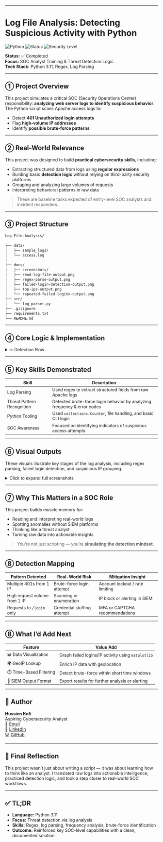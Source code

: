 

---

# Log File Analysis: Detecting Suspicious Activity with Python
![Python](https://img.shields.io/badge/Python-3.11-blue?logo=python&logoColor=white)
![Status](https://img.shields.io/badge/status-Completed-brightgreen)
![Security Level](https://img.shields.io/badge/focus-SOC%20Analyst%20Training-orange)

**Status:** ✅ Completed  
**Focus:** SOC Analyst Training & Threat Detection Logic  
**Tech Stack:** Python 3.11, Regex, Log Parsing

---

## ➀ Project Overview

This project simulates a critical SOC (Security Operations Center) responsibility: **analyzing web server logs to identify suspicious behavior**. The Python script scans Apache access logs to:

- Detect **401 Unauthorized login attempts**
- Flag **high-volume IP addresses**
- Identify **possible brute-force patterns**

---

## ➁ Real-World Relevance

This project was designed to build **practical cybersecurity skills**, including:

- Extracting structured data from logs using **regular expressions**
- Building basic **detection logic** without relying on third-party security platforms
- Grouping and analyzing large volumes of requests
- Interpreting behavioral patterns in raw data

> These are baseline tasks expected of entry-level SOC analysts and incident responders.

---

## ➂ Project Structure


 ```
Log-File-Analysis/

├── data/  
│   ├── sample_logs/
│   └── access.log 
│   
├── docs/
|   ├── screenshots/
│   ├── read-log-file-output.png
│   ├── regex-parse-output.png
│   ├── failed-login-detection-output.png
│   ├── top-ips-output.png
│   └── repeated-failed-logins-output.png
├── src/
│   └── log_parser.py
├── .gitignore
├── requirements.txt
└── README.md
```

---

## ➃ Core Logic & Implementation

<details>
<summary>⇨ Detection Flow</summary>

1. **Read** each log entry from Apache access logs  
2. **Parse** lines using regex to extract IPs, timestamps, status codes  
3. **Detect** failed login attempts (HTTP 401 responses)  
4. **Count** total requests per IP address  
5. **Identify** top IPs by request volume  
6. **Group** failed logins by IP  
7. **Flag** IPs with multiple failures (e.g., 2+ 401s)  
8. **Output** summaries in terminal for quick analysis

</details>

---

## ➄ Key Skills Demonstrated

| Skill                        | Description |
|-----------------------------|-------------|
| Log Parsing                 | Used regex to extract structured fields from raw Apache logs |
| Threat Pattern Recognition | Detected brute-force login behavior by analyzing frequency & error codes |
| Python Tooling              | Used `collections.Counter`, file handling, and basic CLI logic |
| SOC Awareness               | Focused on identifying indicators of suspicious access attempts |

---
## ➅ Visual Outputs

These visuals illustrate key stages of the log analysis, including regex parsing, failed login detection, and suspicious IP grouping.

<details>
<summary>Click to expand full screenshots</summary>

<br>

| Screenshot                          | Description                                                      |
|------------------------------------------|------------------------------------------------------------------|
| ![](docs/screenshots/read-log-file-output.png)               | Reading each log entry line-by-line with line numbers            |
| ![](docs/screenshots/regex-parse-output.png)                 | Extracting structured fields using regex (IP, URL, status, etc.) |
| ![](docs/screenshots/failed-login-detection-output.png)      | Detecting 401 unauthorized attempts and displaying full context  |
| ![](docs/screenshots/top-ips-output.png)`                     | Listing the top IPs based on request volume                      |
| ![](docs/screenshots/repeated-failed-logins-output.png)      | Highlighting IPs with 2+ failed login attempts                   |

</details>

---

## ➆ Why This Matters in a SOC Role

This project builds muscle memory for:

- Reading and interpreting real-world logs
- Spotting anomalies without SIEM platforms
- Thinking like a threat analyst
- Turning raw data into actionable insights

> You’re not just scripting — you’re **simulating the detection mindset**.

---
## ➇ Detection Mapping

| Pattern Detected         | Real-World Risk                | Mitigation Insight             |
|--------------------------|--------------------------------|-------------------------------|
| Multiple 401s from 1 IP  | Brute-force login attempt      | Account lockout / rate limiting |
| High request volume from 1 IP | Scanning or enumeration | IP block or alerting in SIEM |
| Requests to `/login` only | Credential stuffing attempt   | MFA or CAPTCHA recommendations |

---

## ➇ What I’d Add Next

| Feature                    | Value Add                        |
|---------------------------|----------------------------------|
| 📊 Data Visualization     | Graph failed logins/IP activity using `matplotlib` |
| 🌍 GeoIP Lookup           | Enrich IP data with geolocation |
| ⏱️ Time-Based Filtering  | Detect brute-force within short time windows |
| 📁 SIEM Output Format     | Export results for further analysis or alerting |

---

## 👤 Author

**Hussien Kofi**  
Aspiring Cybersecurity Analyst  
📧 [Email](mailto:Hussienkofi@gmail.com)  
🔗 [LinkedIn](https://www.linkedin.com/in/hussien-kofi-99a012330/)  
💻 [GitHub](https://github.com/Hussien-K11)

---

## 🧭 Final Reflection

This project wasn’t just about writing a script — it was about learning how to think like an analyst. I translated raw logs into actionable intelligence, practiced detection logic, and took a step closer to real-world SOC workflows.

---

## ✅ TL;DR

- **Language:** Python 3.11  
- **Focus:** Threat detection via log analysis  
- **Skills:** Regex, log parsing, frequency analysis, brute-force identification  
- **Outcome:** Reinforced key SOC-level capabilities with a clean, documented solution

